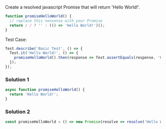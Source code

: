 Create a resolved javascript Promise that will return 'Hello World!'.

```js
function promiseHelloWorld() {
  // replace this nonsense with your Promise
  return / / ? '' : (() => 'Hello World!')();
}
```

Test Case:

```js
Test.describe('Basic Test', () => {
  Test.it('Hello World!', () => {
    promiseHelloWorld().then(response => Test.assertEquals(response, 'Hello World!', 'Simple Single call test'));
  });
});
```

### Solution 1

```js
async function promiseHelloWorld() {
  return 'Hello World!';
}
```

### Solution 2

```js
const promiseHelloWorld = () => new Promise(resolve => resolve('Hello World!'));
```
